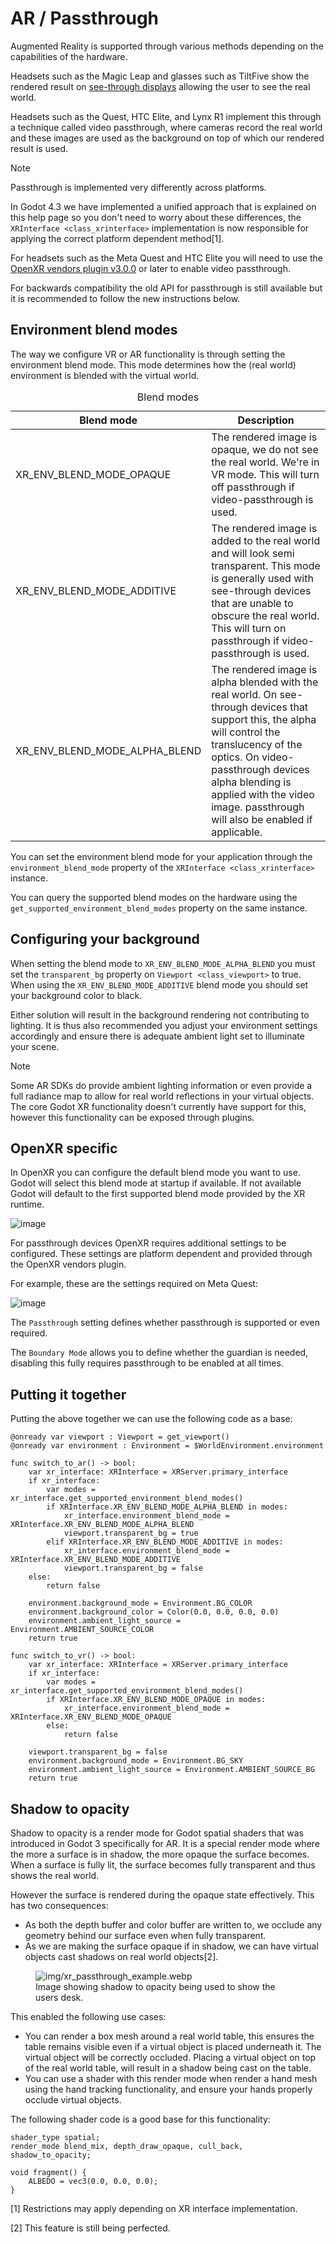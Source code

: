 # AR / Passthrough

Augmented Reality is supported through various methods depending on the
capabilities of the hardware.

Headsets such as the Magic Leap and glasses such as TiltFive show the
rendered result on [see-through
displays](https://en.wikipedia.org/wiki/See-through_display) allowing
the user to see the real world.

Headsets such as the Quest, HTC Elite, and Lynx R1 implement this
through a technique called video passthrough, where cameras record the
real world and these images are used as the background on top of which
our rendered result is used.

Note

Passthrough is implemented very differently across platforms.

In Godot 4.3 we have implemented a unified approach that is explained on
this help page so you don't need to worry about these differences, the
`XRInterface <class_xrinterface>` implementation is now responsible for
applying the correct platform dependent method[1].

For headsets such as the Meta Quest and HTC Elite you will need to use
the [OpenXR vendors plugin
v3.0.0](https://github.com/GodotVR/godot_openxr_vendors/releases) or
later to enable video passthrough.

For backwards compatibility the old API for passthrough is still
available but it is recommended to follow the new instructions below.

## Environment blend modes

The way we configure VR or AR functionality is through setting the
environment blend mode. This mode determines how the (real world)
environment is blended with the virtual world.

<table>
<caption>Blend modes</caption>
<colgroup>
<col style="width: 35%" />
<col style="width: 65%" />
</colgroup>
<thead>
<tr>
<th>Blend mode</th>
<th>Description</th>
</tr>
</thead>
<tbody>
<tr>
<td>XR_ENV_BLEND_MODE_OPAQUE</td>
<td>The rendered image is opaque, we do not see the real world. We're in
VR mode. This will turn off passthrough if video-passthrough is
used.</td>
</tr>
<tr>
<td>XR_ENV_BLEND_MODE_ADDITIVE</td>
<td>The rendered image is added to the real world and will look semi
transparent. This mode is generally used with see-through devices that
are unable to obscure the real world. This will turn on passthrough if
video-passthrough is used.</td>
</tr>
<tr>
<td>XR_ENV_BLEND_MODE_ALPHA_BLEND</td>
<td>The rendered image is alpha blended with the real world. On
see-through devices that support this, the alpha will control the
translucency of the optics. On video-passthrough devices alpha blending
is applied with the video image. passthrough will also be enabled if
applicable.</td>
</tr>
</tbody>
</table>

You can set the environment blend mode for your application through the
`environment_blend_mode` property of the
`XRInterface <class_xrinterface>` instance.

You can query the supported blend modes on the hardware using the
`get_supported_environment_blend_modes` property on the same instance.

## Configuring your background

When setting the blend mode to `XR_ENV_BLEND_MODE_ALPHA_BLEND` you must
set the `transparent_bg` property on `Viewport <class_viewport>` to
true. When using the `XR_ENV_BLEND_MODE_ADDITIVE` blend mode you should
set your background color to black.

Either solution will result in the background rendering not contributing
to lighting. It is thus also recommended you adjust your environment
settings accordingly and ensure there is adequate ambient light set to
illuminate your scene.

Note

Some AR SDKs do provide ambient lighting information or even provide a
full radiance map to allow for real world reflections in your virtual
objects. The core Godot XR functionality doesn't currently have support
for this, however this functionality can be exposed through plugins.

## OpenXR specific

In OpenXR you can configure the default blend mode you want to use.
Godot will select this blend mode at startup if available. If not
available Godot will default to the first supported blend mode provided
by the XR runtime.

![image](img/openxr_default_blend_mode.webp)

For passthrough devices OpenXR requires additional settings to be
configured. These settings are platform dependent and provided through
the OpenXR vendors plugin.

For example, these are the settings required on Meta Quest:

![image](img/openxr_export_passthrough.webp)

The `Passthrough` setting defines whether passthrough is supported or
even required.

The `Boundary Mode` allows you to define whether the guardian is needed,
disabling this fully requires passthrough to be enabled at all times.

## Putting it together

Putting the above together we can use the following code as a base:

    @onready var viewport : Viewport = get_viewport()
    @onready var environment : Environment = $WorldEnvironment.environment

    func switch_to_ar() -> bool:
        var xr_interface: XRInterface = XRServer.primary_interface
        if xr_interface:
            var modes = xr_interface.get_supported_environment_blend_modes()
            if XRInterface.XR_ENV_BLEND_MODE_ALPHA_BLEND in modes:
                xr_interface.environment_blend_mode = XRInterface.XR_ENV_BLEND_MODE_ALPHA_BLEND
                viewport.transparent_bg = true
            elif XRInterface.XR_ENV_BLEND_MODE_ADDITIVE in modes:
                xr_interface.environment_blend_mode = XRInterface.XR_ENV_BLEND_MODE_ADDITIVE
                viewport.transparent_bg = false
        else:
            return false

        environment.background_mode = Environment.BG_COLOR
        environment.background_color = Color(0.0, 0.0, 0.0, 0.0)
        environment.ambient_light_source = Environment.AMBIENT_SOURCE_COLOR
        return true

    func switch_to_vr() -> bool:
        var xr_interface: XRInterface = XRServer.primary_interface
        if xr_interface:
            var modes = xr_interface.get_supported_environment_blend_modes()
            if XRInterface.XR_ENV_BLEND_MODE_OPAQUE in modes:
                xr_interface.environment_blend_mode = XRInterface.XR_ENV_BLEND_MODE_OPAQUE
            else:
                return false

        viewport.transparent_bg = false
        environment.background_mode = Environment.BG_SKY
        environment.ambient_light_source = Environment.AMBIENT_SOURCE_BG
        return true

## Shadow to opacity

Shadow to opacity is a render mode for Godot spatial shaders that was
introduced in Godot 3 specifically for AR. It is a special render mode
where the more a surface is in shadow, the more opaque the surface
becomes. When a surface is fully lit, the surface becomes fully
transparent and thus shows the real world.

However the surface is rendered during the opaque state effectively.
This has two consequences:

-   As both the depth buffer and color buffer are written to, we occlude
    any geometry behind our surface even when fully transparent.
-   As we are making the surface opaque if in shadow, we can have
    virtual objects cast shadows on real world objects[2].

<figure>
<img src="img/xr_passthrough_example.webp"
alt="img/xr_passthrough_example.webp" />
<figcaption>Image showing shadow to opacity being used to show the users
desk.</figcaption>
</figure>

This enabled the following use cases:

-   You can render a box mesh around a real world table, this ensures
    the table remains visible even if a virtual object is placed
    underneath it. The virtual object will be correctly occluded.
    Placing a virtual object on top of the real world table, will result
    in a shadow being cast on the table.
-   You can use a shader with this render mode when render a hand mesh
    using the hand tracking functionality, and ensure your hands
    properly occlude virtual objects.

The following shader code is a good base for this functionality:

    shader_type spatial;
    render_mode blend_mix, depth_draw_opaque, cull_back, shadow_to_opacity;

    void fragment() {
        ALBEDO = vec3(0.0, 0.0, 0.0);
    }

[1] Restrictions may apply depending on XR interface implementation.

[2] This feature is still being perfected.
